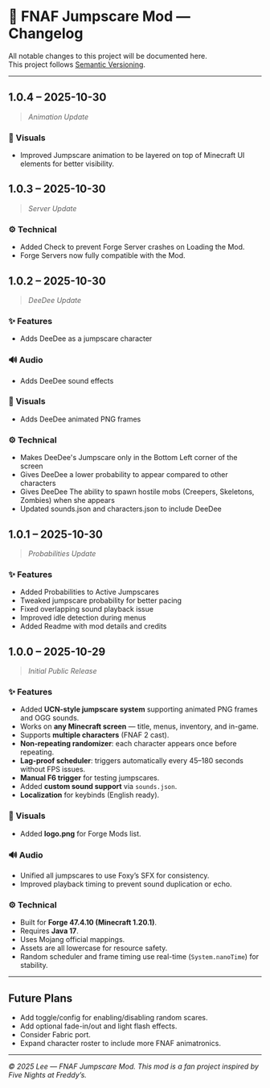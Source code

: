 # 🐻 FNAF Jumpscare Mod — Changelog

All notable changes to this project will be documented here.  
This project follows [Semantic Versioning](https://semver.org/).

---
## 1.0.4 – 2025-10-30

> _Animation Update_

### 🎨 Visuals
- Improved Jumpscare animation to be layered on top of Minecraft UI elements for better visibility.

## 1.0.3 – 2025-10-30

> _Server Update_

### ⚙️ Technical
- Added Check to prevent Forge Server crashes on Loading the Mod.
- Forge Servers now fully compatible with the Mod.

## 1.0.2 – 2025-10-30

> _DeeDee Update_

### ✨ Features

- Adds DeeDee as a jumpscare character

### 🔊 Audio

- Adds DeeDee sound effects

### 🎨 Visuals

- Adds DeeDee animated PNG frames

### ⚙️ Technical

- Makes DeeDee's Jumpscare only in the Bottom Left corner of the screen
- Gives DeeDee a lower probability to appear compared to other characters
- Gives DeeDee The ability to spawn hostile mobs (Creepers, Skeletons, Zombies) when she appears
- Updated sounds.json and characters.json to include DeeDee

## 1.0.1 – 2025-10-30

> _Probabilities Update_

### ✨ Features

- Added Probabilities to Active Jumpscares
- Tweaked jumpscare probability for better pacing
- Fixed overlapping sound playback issue
- Improved idle detection during menus
- Added Readme with mod details and credits

## 1.0.0 – 2025-10-29

> _Initial Public Release_

### ✨ Features

- Added **UCN-style jumpscare system** supporting animated PNG frames and OGG sounds.
- Works on **any Minecraft screen** — title, menus, inventory, and in-game.
- Supports **multiple characters** (FNAF 2 cast).
- **Non-repeating randomizer**: each character appears once before repeating.
- **Lag-proof scheduler**: triggers automatically every 45–180 seconds without FPS issues.
- **Manual F6 trigger** for testing jumpscares.
- Added **custom sound support** via `sounds.json`.
- **Localization** for keybinds (English ready).

### 🎨 Visuals

- Added **logo.png** for Forge Mods list.

### 🔊 Audio

- Unified all jumpscares to use Foxy’s SFX for consistency.
- Improved playback timing to prevent sound duplication or echo.

### ⚙️ Technical

- Built for **Forge 47.4.10 (Minecraft 1.20.1)**.
- Requires **Java 17**.
- Uses Mojang official mappings.
- Assets are all lowercase for resource safety.
- Random scheduler and frame timing use real-time (`System.nanoTime`) for stability.

---

## **Future Plans**

- Add toggle/config for enabling/disabling random scares.
- Add optional fade-in/out and light flash effects.
- Consider Fabric port.
- Expand character roster to include more FNAF animatronics.

---

_© 2025 Lee — FNAF Jumpscare Mod. This mod is a fan project inspired by Five Nights at Freddy’s._
